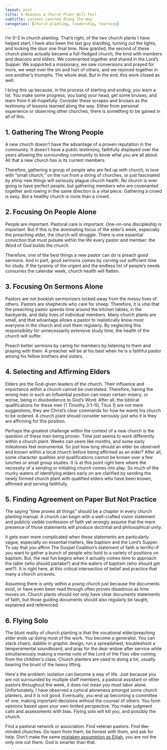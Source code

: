 ```yaml
---
layout: post
title: 6 Reasons a Church Plant Will Fail
subtitle: Lessons Learned Along The Way
categories: [church-planting, leadership, learning]
---
```


I’m 0–2 in church planting. That’s right, of the two church plants I have helped start, I have also been the last guy standing, turning out the lights, and locking the door one final time. Now granted, the second of these church plants actually became a full-fledged church, the kind with members and deacons and elders. We covenanted together and shared in the Lord’s Supper. We supported a missionary, we saw conversions and prayed for more, we wept over the sin and hurt of others, and we rejoiced together in one another’s triumphs. The whole deal. But in the end, this work closed as well.

I bring this up because, in the process of starting and ending, you learn a lot. You make some progress, you bang your head, get some bruises, and learn from it all–hopefully. Consider these scrapes and bruises as the testimony of lessons learned along the way. Either from personal experience or observing other churches, there is something to be gained in all of this.

## 1. Gathering The Wrong People
A new church doesn’t have the advantage of a proven reputation in the community. It doesn’t have a public testimony, faithfully displayed over the years allowing the surrounding community to know what you are all about. All that a new church has is its current members.

Therefore, gathering a group of people who are fed up with church, in love with “small church,” on the run from a string of churches, or just fascinated by shiny new things will seriously plague church health. No church is ever going to have perfect people, but gathering members who are covenanted together and rowing in the same direction is a vital piece. Gathering a crowd is easy. But a healthy church is more than a crowd.

## 2. Focusing On People Alone
People are important. Pastoral care is important. One-on-one discipleship is important. But if this is the dominating focus of the elder’s week, especially the preaching elder, the church will struggle. There is one essential conviction that must pulsate within the life every pastor and member: the Word of God builds the church.

Therefore, one of the best things a new pastor can do is preach good sermons. And in part, good sermons comes by carving out sufficient time for study. If the tyranny of the urgent and the endless list of people’s needs consumes the calendar week, church health will flatten.

## 3. Focusing On Sermons Alone
Pastors are not bookish sermonizers locked away from the messy lives of others. Pastors are shepherds who care for sheep. Therefore, it is vital that the preaching pastor spends time around the kitchen tables, in the backyards, and daily lives of individual members. Many church plants are small, and that advantage allows a pastor to realistically know most everyone in the church and visit them regularly. By neglecting this responsibility for unnecessarily extensive study time, the health of the church will suffer.

Preach better sermons by caring for members by listening to them and praying with them. A preacher will be at his best when he is a faithful pastor among his fellow brothers and sisters.

## 4. Selecting and Affirming Elders
Elders are the God-given leaders of the church. Their influence and importance within a church cannot be overstated. Therefore, having the wrong men in such an influential position can mean certain misery, or worse, being in disobedience to God’s Word. After all, the biblical qualifications for these men (1 Timothy 3:1–10, Titus 1) are not mere suggestions, they are Christ’s clear commands for how he wants his church to be ordered. A church plant should consider seriously just who it is they are affirming for this position.

Perhaps the greatest challenge within the context of a new church is the question of these men being proven. Time just seems to work differently within a church plant. Weeks can seem like months, and some early milestones feel monumental. So just how long should an elder be observed and known within a local church before being affirmed as an elder? After all, some character qualities and qualifications cannot be known over a few lunches or small group studies. It is at this point right here where the necessity of a sending or initiating church comes into play. So much of the murky waters of identifying elders early on are clarified by sending the newly formed church plant with qualified elders who have been known, affirmed and serving faithfully.

## 5. Finding Agreement on Paper But Not Practice
The saying “time proves all things” should be a chapter in every church planting manual. A church can begin with a well-crafted vision statement and publicly visible confession of faith yet wrongly assume that the mere presence of those statements will produce doctrinal and philosophical unity.

It gets even more complicated when these statements are particularly vague, especially on essential matters, like baptism and the Lord’s Supper. To say that you affirm The Gospel Coalition’s statement of faith is terrific–if you want to gather a bunch of people who hold to a variety of positions on baptism. But, the real fun begins when it actually comes time to approach the table (who should partake?) and the waters of baptism (who should get wet?). It is right here, at this critical intersection of belief and practice that many a church unravels.

Assuming there is unity within a young church just because the documents exist, or have even been read through often proves disastrous as time moves on. Church plants should not only have clear documents statements of faith, but those guiding documents should also regularly be taught, explained and referenced.

## 6. Flying Solo
The blunt reality of church planting is that the vocational elder/preaching elder ends up doing most of the work. You become a generalist. You can stack chairs, dabble in graphic design, run a spreadsheet, troubleshoot a temperamental soundboard, and pray for the dear widow after service while simultaneously making a mental note of the Lord of the Flies vibe coming from the children's class. Church planters are used to doing a lot, usually bearing the brunt of the heavy lifting.

Here's the problem: isolation can become a way of life. Just because you are not surrounded by multiple staff members, a pastoral assistant or other pastors throughout the week, it does not mean you must labor alone. Unfortunately, I have observed a cynical aloneness amongst some church planters, and it is not good. Eventually, you end up becoming a committee of one, making important decisions without the counsel of others. You form opinions based upon your own limited perspective. You make judgment calls and assessments with bias. Flying solo will kill you, and possibly the church.

Find a pastoral network or association. Find veteran pastors. Find like-minded churches. Go learn from them, be honest with them, and ask for help. Don't make the same [mistaken assumption as Elijah](https://www.esv.org/1+Kings+19/), you are not the only one out there. God is smarter than that.






